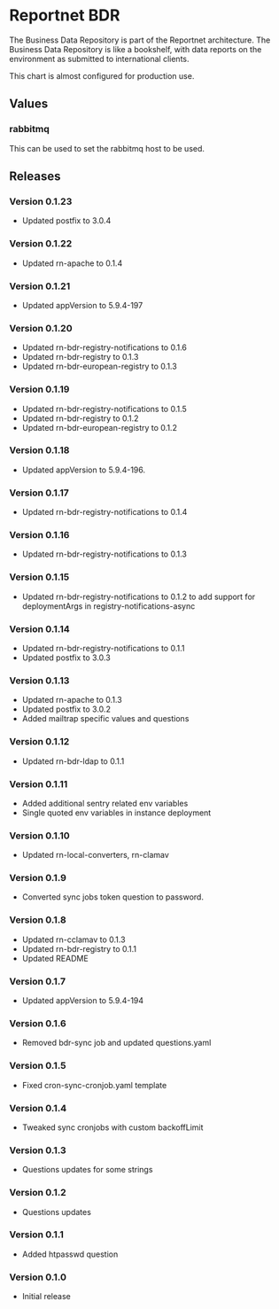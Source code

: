 # Reportnet BDR

The Business Data Repository is part of the Reportnet architecture. The Business Data Repository is like a bookshelf, with data reports on the environment as submitted to international clients.

This chart is almost configured for production use.

## Values

### rabbitmq
This can be used to set the rabbitmq host to be used.

## Releases

### Version 0.1.23
- Updated postfix to 3.0.4

### Version 0.1.22
- Updated rn-apache to 0.1.4

### Version 0.1.21
- Updated appVersion to 5.9.4-197

### Version 0.1.20
- Updated rn-bdr-registry-notifications to 0.1.6
- Updated rn-bdr-registry to 0.1.3
- Updated rn-bdr-european-registry to 0.1.3

### Version 0.1.19
- Updated rn-bdr-registry-notifications to 0.1.5
- Updated rn-bdr-registry to 0.1.2
- Updated rn-bdr-european-registry to 0.1.2

### Version 0.1.18
- Updated appVersion to 5.9.4-196.

### Version 0.1.17
- Updated rn-bdr-registry-notifications to 0.1.4

### Version 0.1.16
- Updated rn-bdr-registry-notifications to 0.1.3

### Version 0.1.15
- Updated rn-bdr-registry-notifications to 0.1.2 to add support for deploymentArgs in registry-notifications-async

### Version 0.1.14
- Updated rn-bdr-registry-notifications to 0.1.1
- Updated postfix to 3.0.3

### Version 0.1.13
- Updated rn-apache to 0.1.3
- Updated postfix to 3.0.2
- Added mailtrap specific values and questions

### Version 0.1.12
- Updated rn-bdr-ldap to 0.1.1

### Version 0.1.11
- Added additional sentry related env variables
- Single quoted env variables in instance deployment

### Version 0.1.10
- Updated rn-local-converters, rn-clamav

### Version 0.1.9
- Converted sync jobs token question to password.

### Version 0.1.8
- Updated rn-cclamav to 0.1.3
- Updated rn-bdr-registry to 0.1.1
- Updated README

### Version 0.1.7
- Updated appVersion to 5.9.4-194

### Version 0.1.6
- Removed bdr-sync job and updated questions.yaml

### Version 0.1.5
- Fixed cron-sync-cronjob.yaml template

### Version 0.1.4
- Tweaked sync cronjobs with custom backoffLimit

### Version 0.1.3
- Questions updates for some strings

### Version 0.1.2
- Questions updates

### Version 0.1.1
- Added htpasswd question

### Version 0.1.0
- Initial release
